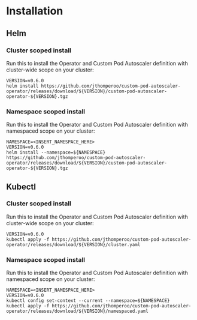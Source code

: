 # Installation

## Helm

### Cluster scoped install
Run this to install the Operator and Custom Pod Autoscaler definition with cluster-wide scope on your cluster:
```
VERSION=v0.6.0
helm install https://github.com/jthomperoo/custom-pod-autoscaler-operator/releases/download/${VERSION}/custom-pod-autoscaler-operator-${VERSION}.tgz
```

### Namespace scoped install
Run this to install the Operator and Custom Pod Autoscaler definition with namespaced scope on your cluster:
```
NAMESPACE=<INSERT_NAMESPACE_HERE>
VERSION=v0.6.0
helm install --namespace=${NAMESPACE} https://github.com/jthomperoo/custom-pod-autoscaler-operator/releases/download/${VERSION}/custom-pod-autoscaler-operator-${VERSION}.tgz
``````

## Kubectl

### Cluster scoped install
Run this to install the Operator and Custom Pod Autoscaler definition with cluster-wide scope on your cluster:
```
VERSION=v0.6.0
kubectl apply -f https://github.com/jthomperoo/custom-pod-autoscaler-operator/releases/download/${VERSION}/cluster.yaml
```

### Namespace scoped install
Run this to install the Operator and Custom Pod Autoscaler definition with namespaced scope on your cluster:
```
NAMESPACE=<INSERT_NAMESPACE_HERE>
VERSION=v0.6.0
kubectl config set-context --current --namespace=${NAMESPACE}
kubectl apply -f https://github.com/jthomperoo/custom-pod-autoscaler-operator/releases/download/${VERSION}/namespaced.yaml
``````

